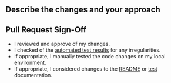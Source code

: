 ## Describe the changes and your approach

<!-- Answer here -->

## Pull Request Sign-Off

- I reviewed and approve of my changes.
- I checked of the [automated test results](https://github.com/bitcoin-tools/nodebuilder/actions) for any irregularities.
- If appropriate, I manually tested the code changes on my local environment.
- If appropriate, I considered changes to the [README](https://github.com/bitcoin-tools/nodebuilder/blob/master/README.md) or [test](https://github.com/bitcoin-tools/nodebuilder/blob/master/test/TEST.md) documentation.
